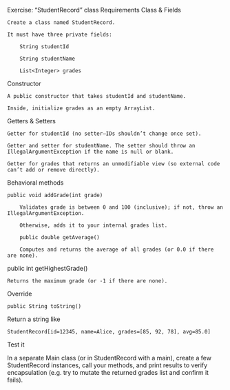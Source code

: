 Exercise: “StudentRecord” class
Requirements
Class & Fields

    Create a class named StudentRecord.

    It must have three private fields:

        String studentId

        String studentName

        List<Integer> grades

Constructor

    A public constructor that takes studentId and studentName.

    Inside, initialize grades as an empty ArrayList.

Getters & Setters

    Getter for studentId (no setter—IDs shouldn’t change once set).

    Getter and setter for studentName. The setter should throw an IllegalArgumentException if the name is null or blank.

    Getter for grades that returns an unmodifiable view (so external code can’t add or remove directly).

Behavioral methods

    public void addGrade(int grade)

        Validates grade is between 0 and 100 (inclusive); if not, throw an IllegalArgumentException.

        Otherwise, adds it to your internal grades list.

        public double getAverage()

        Computes and returns the average of all grades (or 0.0 if there are none).

public int getHighestGrade()

    Returns the maximum grade (or -1 if there are none).

Override

    public String toString()

Return a string like

    StudentRecord[id=12345, name=Alice, grades=[85, 92, 78], avg=85.0]

Test it

In a separate Main class (or in StudentRecord with a main), create a few StudentRecord instances, call your methods, and print results to verify encapsulation (e.g. try to mutate the returned grades list and confirm it fails).
